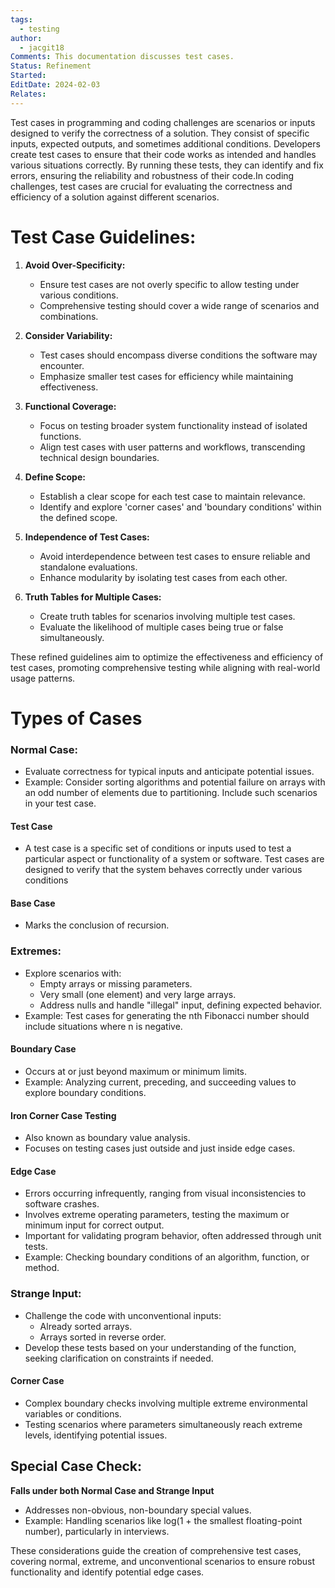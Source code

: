 ```yaml
---
tags:
  - testing
author:
  - jacgit18
Comments: This documentation discusses test cases.
Status: Refinement
Started: 
EditDate: 2024-02-03
Relates:
---
```

Test cases in programming and coding challenges are scenarios or inputs designed to verify the correctness of a solution. They consist of specific inputs, expected outputs, and sometimes additional conditions. Developers create test cases to ensure that their code works as intended and handles various situations correctly. By running these tests, they can identify and fix errors, ensuring the reliability and robustness of their code.In coding challenges, test cases are crucial for evaluating the correctness and efficiency of a solution against different scenarios.

# Test Case Guidelines:

1. **Avoid Over-Specificity:**
   - Ensure test cases are not overly specific to allow testing under various conditions.
   - Comprehensive testing should cover a wide range of scenarios and combinations.

2. **Consider Variability:**
   - Test cases should encompass diverse conditions the software may encounter.
   - Emphasize smaller test cases for efficiency while maintaining effectiveness.

3. **Functional Coverage:**
   - Focus on testing broader system functionality instead of isolated functions.
   - Align test cases with user patterns and workflows, transcending technical design boundaries.

4. **Define Scope:**
   - Establish a clear scope for each test case to maintain relevance.
   - Identify and explore 'corner cases' and 'boundary conditions' within the defined scope.

5. **Independence of Test Cases:**
   - Avoid interdependence between test cases to ensure reliable and standalone evaluations.
   - Enhance modularity by isolating test cases from each other.

6. **Truth Tables for Multiple Cases:**
   - Create truth tables for scenarios involving multiple test cases.
   - Evaluate the likelihood of multiple cases being true or false simultaneously.

These refined guidelines aim to optimize the effectiveness and efficiency of test cases, promoting comprehensive testing while aligning with real-world usage patterns.

# Types of Cases 

###  Normal Case:
   - Evaluate correctness for typical inputs and anticipate potential issues.
   - Example: Consider sorting algorithms and potential failure on arrays with an odd number of elements due to partitioning. Include such scenarios in your test case.
#### Test Case
- A test case is a specific set of conditions or inputs used to test a particular aspect or functionality of a system or software. Test cases are designed to verify that the system behaves correctly under various conditions

#### Base Case
   - Marks the conclusion of recursion.

### Extremes:
   - Explore scenarios with:
     - Empty arrays or missing parameters.
     - Very small (one element) and very large arrays.
     - Address nulls and handle "illegal" input, defining expected behavior.
   - Example: Test cases for generating the nth Fibonacci number should include situations where n is negative.
#### Boundary Case
   - Occurs at or just beyond maximum or minimum limits.
   - Example: Analyzing current, preceding, and succeeding values to explore boundary conditions.
#### Iron Corner Case Testing
   - Also known as boundary value analysis.
   - Focuses on testing cases just outside and just inside edge cases.
#### Edge Case
   - Errors occurring infrequently, ranging from visual inconsistencies to software crashes.
   - Involves extreme operating parameters, testing the maximum or minimum input for correct output.
   - Important for validating program behavior, often addressed through unit tests.
   - Example: Checking boundary conditions of an algorithm, function, or method.

### Strange Input:
   - Challenge the code with unconventional inputs:
     - Already sorted arrays.
     - Arrays sorted in reverse order.
   - Develop these tests based on your understanding of the function, seeking clarification on constraints if needed.
#### Corner Case
   - Complex boundary checks involving multiple extreme environmental variables or conditions.
   - Testing scenarios where parameters simultaneously reach extreme levels, identifying potential issues.


## Special Case Check:
**Falls under both Normal Case and Strange Input**
   - Addresses non-obvious, non-boundary special values.
   - Example: Handling scenarios like log(1 + the smallest floating-point number), particularly in interviews.


These considerations guide the creation of comprehensive test cases, covering normal, extreme, and unconventional scenarios to ensure robust functionality and identify potential edge cases.
